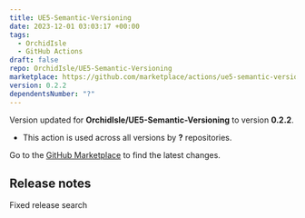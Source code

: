 ```yaml
---
title: UE5-Semantic-Versioning
date: 2023-12-01 03:03:17 +00:00
tags:
  - OrchidIsle
  - GitHub Actions
draft: false
repo: OrchidIsle/UE5-Semantic-Versioning
marketplace: https://github.com/marketplace/actions/ue5-semantic-versioning
version: 0.2.2
dependentsNumber: "?"
---
```



Version updated for **OrchidIsle/UE5-Semantic-Versioning** to version **0.2.2**.
- This action is used across all versions by **?** repositories.

Go to the [GitHub Marketplace](https://github.com/marketplace/actions/ue5-semantic-versioning) to find the latest changes.

## Release notes

Fixed release search
